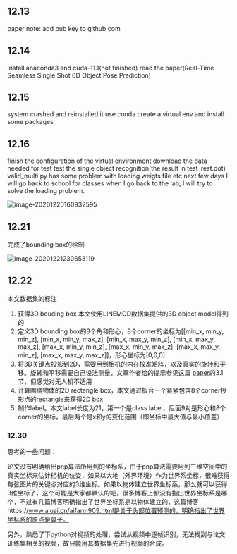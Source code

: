 ## 12.13

paper note: 
add pub key to github.com

## 12.14
install anaconda3 and cuda-11.1(not finished)
read the paper(Real-Time Seamless Single Shot 6D Object Pose Prediction)

## 12.15
system crashed and reinstalled it
use conda create a virtual env and install some packages

## 12.16
finish the configuration of the virtual environment
download the data needed for  test
test the single object recognition(the result in test_rest.dot)
valid_multi.py has some problem with loading weigts file etc
next few days I will go back to school for classes
when I go back to the lab, I will try to solve the loading problem.

![image-20201220160932595](picts/image-20201220160932595.png)

## 12.21

完成了bounding box的绘制

![image-20201221230653119](picts/image-20201221230653119.png)

## 12.22

本文数据集的标注

1. 获得3D bouding box  本文使用LINEMOD数据集提供的3D object model得到的
2. 定义3D bounding box的8个角和形心，8个corner的坐标为[[min_x, min_y, min_z], [min_x, min_y, max_z], [min_x, max_y, min_z], [min_x, max_y, max_z], [max_x, min_y, min_z], [max_x, min_y, max_z], [max_x, max_y, min_z], [max_x, max_y, max_z]]，形心坐标为[0,0,0]
3. 将3D关键点投影到2D，需要用到相机的内在校准矩阵，以及真实的旋转和平移。旋转和平移需要自己设法测量，文章作者给的提示参见这篇 [paper](http://cmp.felk.cvut.cz/~hodanto2/data/hodan2017tless.pdf)的3.1节，但感觉对无人机不适用
4. 计算围绕物体的2D rectangle box，本文通过拟合一个紧紧包含8个corner投影点的rectangle来获得2D box
5. 制作label。本文label长度为21，第一个是class label，后面9对是形心和8个corner的坐标，最后两个是x和y的变化范围（即坐标中最大值与最小值差）

### 12.30

思考的一些问题：

​       论文没有明确给出pnp算法所用到的坐标系，由于pnp算法需要用到三维空间中的真实坐标来估计相机的位姿，如果以大地（外界环境）作为世界系坐标，很难获得每张图片的关键点对应的3维坐标。如果以物体建立世界坐标系，那么就可以获得3维坐标了，这个可能是大家都默认的吧，很多博客上都没有指出世界坐标系是哪个，不过有几篇博客明确指出了世界坐标系是以物体建立的，这篇博客https://www.aiuai.cn/aifarm909.html是关于头部位置预测的，明确指出了世界坐标系的原点是鼻子。

另外，熟悉了下python对视频的处理，尝试从视频中逐帧识别，无法找到与论文训练集相关的视频，故只能用其数据集先进行视频的合成。

